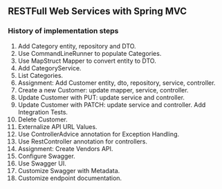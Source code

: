 RESTFull Web Services with Spring MVC
-------------------------------------

### History of implementation steps

1. Add Category entity, repository and DTO.
2. Use CommandLineRunner to populate Categories.
3. Use MapStruct Mapper to convert entity to DTO.
4. Add CategoryService.
5. List Categories.
6. Assignment: Add Customer entity, dto, repository, service, controller.
7. Create a new Customer: update mapper, service, controller.
8. Update Customer with PUT: update service and controller.
9. Update Customer with PATCH: update service and controller. Add Integration Tests.
10. Delete Customer.
11. Externalize API URL Values.
12. Use ControllerAdvice annotation for Exception Handling.
13. Use RestController annotation for controllers.
14. Assignment: Create Vendors API.
15. Configure Swagger.
16. Use Swagger UI.
17. Customize Swagger with Metadata.
18. Customize endpoint documentation.